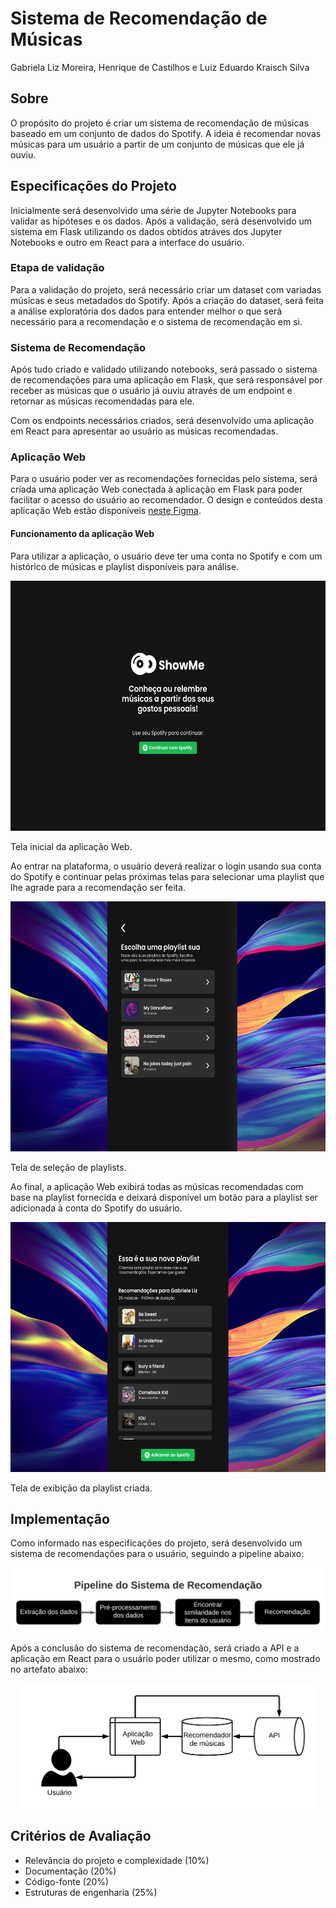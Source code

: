 # Sistema de Recomendação de Músicas

Gabriela Liz Moreira, Henrique de Castilhos e Luiz Eduardo Kraisch Silva

## Sobre

O propósito do projeto é criar um sistema de recomendação de músicas baseado em um conjunto de dados do Spotify. A ideia é recomendar novas músicas para um usuário a partir de um conjunto de músicas que ele já ouviu.

## Especificações do Projeto

Inicialmente será desenvolvido uma série de Jupyter Notebooks para validar as hipóteses e os dados. Após a validação, será desenvolvido um sistema em Flask utilizando os dados obtidos atráves dos Jupyter Notebooks e outro em React para a interface do usuário.

### Etapa de validação

Para a validação do projeto, será necessário criar um dataset com variadas músicas e seus metadados do Spotify. Após a criação do dataset, será feita a análise exploratória dos dados para entender melhor o que será necessário para a recomendação e o sistema de recomendação em si.

### Sistema de Recomendação

Após tudo criado e validado utilizando notebooks, será passado o sistema de recomendações para uma aplicação em Flask, que será responsável por receber as músicas que o usuário já ouviu através de um endpoint e retornar as músicas recomendadas para ele.

Com os endpoints necessários criados, será desenvolvido uma aplicação em React para apresentar ao usuário as músicas recomendadas.

### Aplicação Web

Para o usuário poder ver as recomendações fornecidas pelo sistema, será criada uma aplicação Web conectada à aplicação em Flask para poder facilitar o acesso do usuário ao recomendador. O design e conteúdos desta aplicação Web estão disponíveis [neste Figma](https://www.figma.com/file/2SK0fUF40iDj3jg6bg5Rll/ShowMe---Song-Recommendation?type=design&node-id=0%3A1&t=8hn3QSE7cjraNKeY-1).

#### Funcionamento da aplicação Web

Para utilizar a aplicação, o usuário deve ter uma conta no Spotify e com um histórico de músicas e playlist disponíveis para análise.

<p align="center" style="text-align: center;">
    <img alt="Tela inicial da aplicação Web" src="./assets/home.png" width="600" height="400"/>
    <figcaption>Tela inicial da aplicação Web.</figcaption>
</p>

Ao entrar na plataforma, o usuário deverá realizar o login usando sua conta do Spotify e continuar pelas próximas telas para selecionar uma playlist que lhe agrade para a recomendação ser feita.

<p align="center" style="text-align: center;">
    <img alt="Tela de seleção de playlists" src="./assets/playlist-list.png" width="600" height="400"/>
    <figcaption>Tela de seleção de playlists.</figcaption>
</p>

Ao final, a aplicação Web exibirá todas as músicas recomendadas com base na playlist fornecida e deixará disponível um botão para a playlist ser adicionada à conta do Spotify do usuário.

<p align="center" style="text-align: center;">
    <img alt="Tela de exibição da playlist criada" src="./assets/playlist-created.png" width="600" height="400"/>
    <figcaption>Tela de exibição da playlist criada.</figcaption>
</p>

## Implementação

Como informado nas especificações do projeto, será desenvolvido um sistema de recomendações para o usuário, seguindo a pipeline abaixo:

<p align="center" style="text-align: center;">
    <img alt="Pipeline do Sistema de Recomendação" src="./assets/pipeline.png"/>
</p>

Após a conclusão do sistema de recomendação, será criado a API e a aplicação em React para o usuário poder utilizar o mesmo, como mostrado no artefato abaixo:

<p align="center" style="text-align: center;">
    <img height="200px" alt="Artefato" src="./assets/artifacts.png" />
</p>

## Critérios de Avaliação

- Relevância do projeto e complexidade (10%)
- Documentação (20%)
- Código-fonte (20%)
- Estruturas de engenharia (25%)
